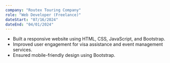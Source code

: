 ```yaml
---
company: "Routex Touring Company"
role: "Web Developer (Freelance)"
dateStart: "07/16/2024"
dateEnd: "04/01/2024"
---
```


- Built a responsive website using HTML, CSS, JavaScript, and Bootstrap.
- Improved user engagement for visa assistance and event management services.
- Ensured mobile-friendly design using Bootstrap.
